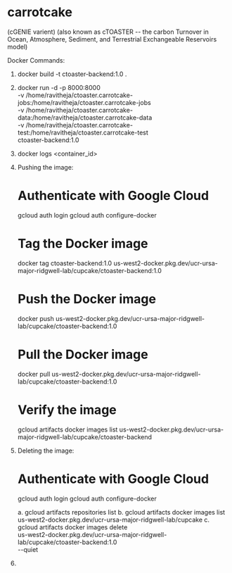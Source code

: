 # carrotcake
(cGENIE varient)
(also known as cTOASTER -- the carbon Turnover in Ocean, Atmosphere, Sediment, and Terrestrial Exchangeable Reservoirs model)


Docker Commands:

1. docker build -t ctoaster-backend:1.0 .

2. docker run -d -p 8000:8000 \
  -v /home/ravitheja/ctoaster.carrotcake-jobs:/home/ravitheja/ctoaster.carrotcake-jobs \
  -v /home/ravitheja/ctoaster.carrotcake-data:/home/ravitheja/ctoaster.carrotcake-data \
  -v /home/ravitheja/ctoaster.carrotcake-test:/home/ravitheja/ctoaster.carrotcake-test \
  ctoaster-backend:1.0

3. docker logs <container_id>

4. Pushing the image:

    # Authenticate with Google Cloud
    gcloud auth login
    gcloud auth configure-docker

    # Tag the Docker image
    docker tag ctoaster-backend:1.0 us-west2-docker.pkg.dev/ucr-ursa-major-ridgwell-lab/cupcake/ctoaster-backend:1.0

    # Push the Docker image
    docker push us-west2-docker.pkg.dev/ucr-ursa-major-ridgwell-lab/cupcake/ctoaster-backend:1.0

    # Pull the Docker image
    docker pull us-west2-docker.pkg.dev/ucr-ursa-major-ridgwell-lab/cupcake/ctoaster-backend:1.0

    # Verify the image
    gcloud artifacts docker images list us-west2-docker.pkg.dev/ucr-ursa-major-ridgwell-lab/cupcake/ctoaster-backend

5. Deleting the image:

    # Authenticate with Google Cloud
    gcloud auth login
    gcloud auth configure-docker


    a. gcloud artifacts repositories list
    b. gcloud artifacts docker images list \
    us-west2-docker.pkg.dev/ucr-ursa-major-ridgwell-lab/cupcake
    c. gcloud artifacts docker images delete \
    us-west2-docker.pkg.dev/ucr-ursa-major-ridgwell-lab/cupcake/ctoaster-backend:1.0 \
    --quiet
 
 6. 
